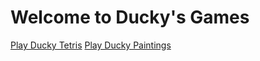 <html lang="en">
<head>
</head>
<body>
    <div class="container">
        <h1>Welcome to Ducky's Games</h1>
        <a href="https://duckyplaystetris.w3spaces.com" class="btn">Play Ducky Tetris</a>
        <a href="https://duckypaintings.tiiny.site" class="btn">Play Ducky Paintings</a>
    </div>
</body>
</html>
